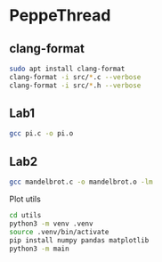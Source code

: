 # PeppeThread

## clang-format

```bash
sudo apt install clang-format
clang-format -i src/*.c --verbose
clang-format -i src/*.h --verbose
```

## Lab1

```bash
gcc pi.c -o pi.o
```

## Lab2

```bash
gcc mandelbrot.c -o mandelbrot.o -lm
```

Plot utils

```bash
cd utils
python3 -m venv .venv
source .venv/bin/activate
pip install numpy pandas matplotlib
python3 -m main
```
